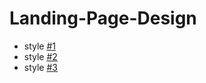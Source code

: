 # Landing-Page-Design

- style <a href="https://ji-silver.github.io/Landing-Page-Design/style1/index.html">#1</a>
- style <a href="https://ji-silver.github.io/Landing-Page-Design/style2/index.html">#2</a>
- style <a href="https://ji-silver.github.io/Landing-Page-Design/style3/index.html">#3</a>
